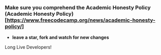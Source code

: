 ### Make sure you comprehend the Academic Honesty Policy (Academic Honesty Policy) [https://www.freecodecamp.org/news/academic-honesty-policy/]

* **leave a star, fork and watch for new changes**

Long Live Developers!

